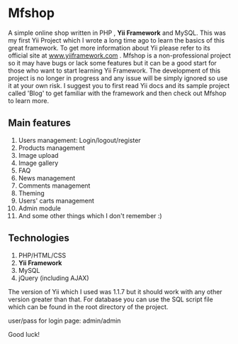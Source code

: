 # Mfshop
A simple online shop written in PHP , **Yii Framework** and MySQL. This was my first Yii Project which I wrote a long time ago to learn the basics of this great framework. To get more information about Yii please refer to its official site at www.yiiframework.com .
Mfshop is a non-professional project so it may have bugs or lack some features but it can be a good start for those who want to start learning Yii Framework. The development of this project is no longer in progress and any issue will be simply ignored so use it at your own risk. I suggest you to first read Yii docs and its sample project called 'Blog' to get familiar with the framework and then check out Mfshop to learn more.

## Main features
1.  Users management: Login/logout/register
2.	Products management
3.	Image upload
4.	Image gallery
5.	FAQ
6.	News management
7.	Comments management
8.	Theming
9.	Users' carts management
10.	Admin module
11.	And some other things which I don't remember :)

## Technologies
1. PHP/HTML/CSS
2. **Yii Framework**
3. MySQL
4. jQuery (including AJAX)

The version of Yii which I used was 1.1.7 but it should work with any other version greater than that. For database you can use the SQL script file which can be found in the root directory of the project.

user/pass for login page: admin/admin

Good luck!

